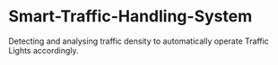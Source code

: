 # Smart-Traffic-Handling-System
Detecting and analysing traffic density to automatically operate Traffic Lights accordingly.
